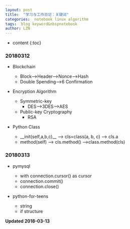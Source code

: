 ```yaml
---
layout: post
title:  "学习与工作日记：关键词"
categories:  notebook linux algorithm
tags:  blog keyword&nbspnotebook
author: LZN
---
```


* content
{:toc}

### 20180312

* Blockchain
    * Block-->Header-->Nonce-->Hash
    * Double Spending-->6 Confirmation

* Encryption Algorithm
    * Symmetric-key
        * DES-->3DES-->AES
    * Public-key Cryptography
        * RSA

* Python Class
    * \_\_init(self,a,b,c)\_\_ --> cls=class(a, b, c) --> cls.a
    * method(self) --> cls.method() -->class.method(cls)


### 20180313

* pymysql
    * with connection.cursor() as cursor
    * connection.commit()
    * connection.close()

* python-for-teens
    * string
    * if structure

**Updated 2018-03-13**
